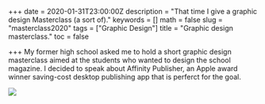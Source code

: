 +++
date = 2020-01-31T23:00:00Z
description = "That time I give a graphic design Masterclass (a sort of)."
keywords = []
math = false
slug = "masterclass2020"
tags = ["Graphic Design"]
title = "Graphic design masterclass."
toc = false

+++
My former high school asked me to hold a short graphic design masterclass aimed at the students who wanted to design the school magazine.  I decided to speak about Affinity Publisher, an Apple award winner saving-cost desktop publishing app that is perferct for the goal.

![](/uploads/masterclass.png) 